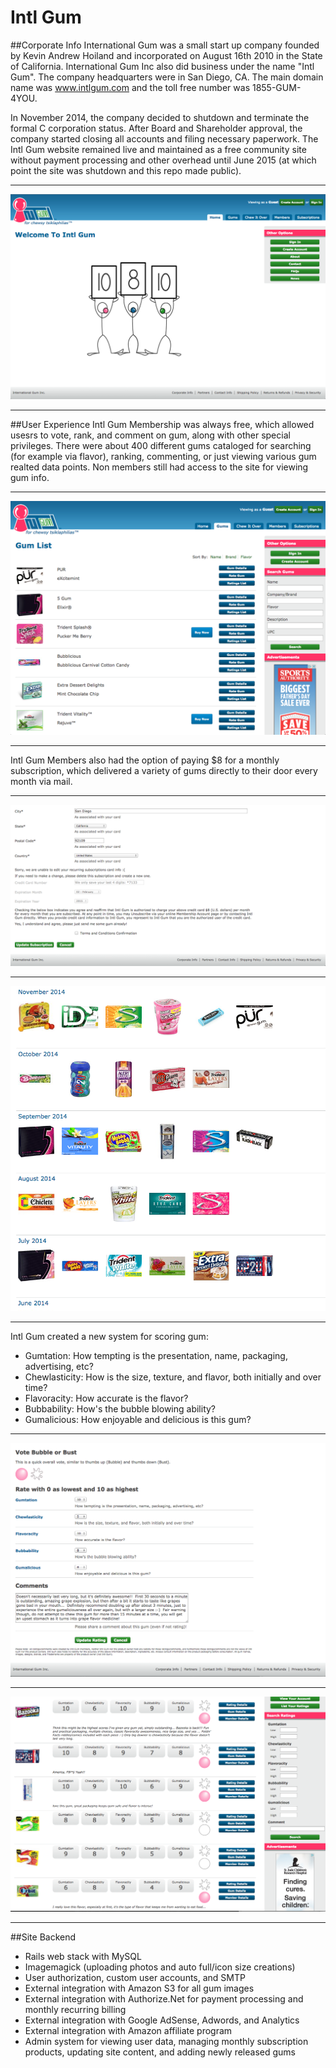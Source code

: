 Intl Gum
==
##Corporate Info
International Gum was a small start up company founded by Kevin Andrew Hoiland and incorporated on August 16th 2010 in the State of California. International Gum Inc also did business under the name "Intl Gum". The company headquarters were in San Diego, CA.  The main domain name was www.intlgum.com and the toll free number was 1855-GUM-4YOU.

In November 2014, the company decided to shutdown and terminate the formal C corporation status. After Board and Shareholder approval, the company started closing all accounts and filing necessary paperwork. The Intl Gum website remained live and maintained as a free community site without payment processing and other overhead until June 2015 (at which point the site was shutdown and this repo made public).
- - -
![Main Page](https://github.com/kevin-hoiland/ig/blob/master/doc/homepage.png)
- - -
##User Experience
Intl Gum Membership was always free, which allowed usesrs to vote, rank, and comment on gum, along with other special privileges.  There were about 400 different gums cataloged for searching (for example via flavor), ranking, commenting, or just viewing various gum realted data points.  Non members still had access to the site for viewing gum info.
- - -
![Main Page](https://github.com/kevin-hoiland/ig/blob/master/doc/gumlist.png)
- - -
Intl Gum Members also had the option of paying $8 for a monthly subscription, which delivered a variety of gums directly to their door every month via mail.
- - -
![Main Page](https://github.com/kevin-hoiland/ig/blob/master/doc/billing_p3.png)
- - -
![Main Page](https://github.com/kevin-hoiland/ig/blob/master/doc/subscriptions.png)
- - -
Intl Gum created a new system for scoring gum:
* Gumtation: How tempting is the presentation, name, packaging, advertising, etc? 
* Chewlasticity: How is the size, texture, and flavor, both initially and over time? 
* Flavoracity: How accurate is the flavor? 
* Bubbability: How's the bubble blowing ability? 
* Gumalicious: How enjoyable and delicious is this gum?
- - -
![Main Page](https://github.com/kevin-hoiland/ig/blob/master/doc/gumrating.png)
- - -
![Main Page](https://github.com/kevin-hoiland/ig/blob/master/doc/ratingslist.png)
- - -
##Site Backend
* Rails web stack with MySQL
* Imagemagick (uploading photos and auto full/icon size creations)
* User authorization, custom user accounts, and SMTP
* External integration with Amazon S3 for all gum images
* External integration with Authorize.Net for payment processing and monthly recurring billing
* External integration with Google AdSense, Adwords, and Analytics
* External integration with Amazon affiliate program
* Admin system for viewing user data, managing monthly subscription products, updating site content, and adding newly released gums
